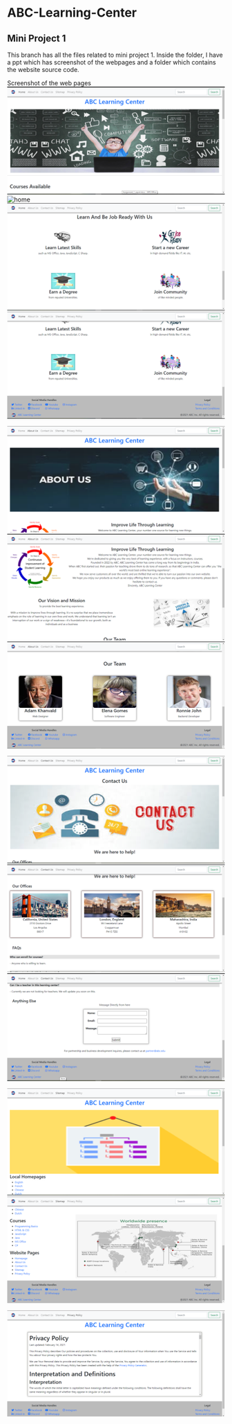 # ABC-Learning-Center

## Mini Project 1

This branch has all the files related to mini project 1.
Inside the folder, I have a ppt which has screenshot of the webpages and a folder which contains the website source code.

Screenshot of the web pages
![home](https://github.com/VAJRESH/ABC-Learning-Center/blob/mini-project-1/evidences/home1.PNG)
![home](https://github.com/VAJRESH/ABC-Learning-Center/blob/mini-project-1/evidences/homet2.PNG)
![home](https://github.com/VAJRESH/ABC-Learning-Center/blob/mini-project-1/evidences/home3.PNG)
![home](https://github.com/VAJRESH/ABC-Learning-Center/blob/mini-project-1/evidences/home4.PNG)

![about us](https://github.com/VAJRESH/ABC-Learning-Center/blob/mini-project-1/evidences/about1.PNG)
![about us](https://github.com/VAJRESH/ABC-Learning-Center/blob/mini-project-1/evidences/about2.PNG)
![about us](https://github.com/VAJRESH/ABC-Learning-Center/blob/mini-project-1/evidences/about3.PNG)

![contact us](https://github.com/VAJRESH/ABC-Learning-Center/blob/mini-project-1/evidences/contact1.PNG)
![contact us](https://github.com/VAJRESH/ABC-Learning-Center/blob/mini-project-1/evidences/contact2.PNG)
![contact us](https://github.com/VAJRESH/ABC-Learning-Center/blob/mini-project-1/evidences/contact3.PNG)

![sitemap](https://github.com/VAJRESH/ABC-Learning-Center/blob/mini-project-1/evidences/sitemap1.PNG)
![sitemap](https://github.com/VAJRESH/ABC-Learning-Center/blob/mini-project-1/evidences/sitemap2.PNG)

![privacy policy](https://github.com/VAJRESH/ABC-Learning-Center/blob/mini-project-1/evidences/privacy.PNG)
